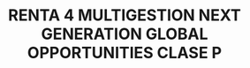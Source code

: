 ---
layout: fund
title: RENTA 4 MULTIGESTION NEXT GENERATION GLOBAL OPPORTUNITIES CLASE P
isin: ES0173311111
---